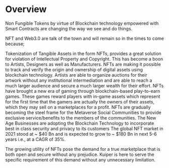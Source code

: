 # Overview

Non Fungible Tokens by virtue of Blockchain technology empowered with Smart Contracts are changing the way we see and do things.

NFT and Web3.0 are talk of the town and will remain so in the times to come because;

Tokenization of Tangible Assets in the form NFTs, provides a great solution for violation of Intellectual Property and Copyright. This has become a boon to Artists, Designers as well as Manufacturers. NFTs are making it possible to track and verify the origin and ownership of digital assets using blockchain technology. Artists are able to organize auctions for their artwork without any institutional intermediation and are able to reach a much larger audience and secure a much larger wealth for their effort. NFTs have brought a new era of gaming through blockchain-based play-to-earn games. These games reward players with in-game assets which represent for the first time that the gamers are actually the owners of their assets, which they may sell on a marketplaces for a profit. NFTs are gradually becoming the steel frame for the Metaverse Social Communities to provide exclusive service/benefits to the members of the communities. The New Age Businesses are adopting the Blockchain Technology to incorporate best in class security and privacy to its customers The global NFT market in 2021 stood at \~ $40 Bn and is expected to grow to \~ $180 Bn in next 5-6 years i.e., at a CAGR of 35%.

The growing utility of NFTs pose the demand for a true marketplace that is both open and secure without any prejudice. Kuiper is here to serve the specific requirement of this demand without any unnecessary limitation.
